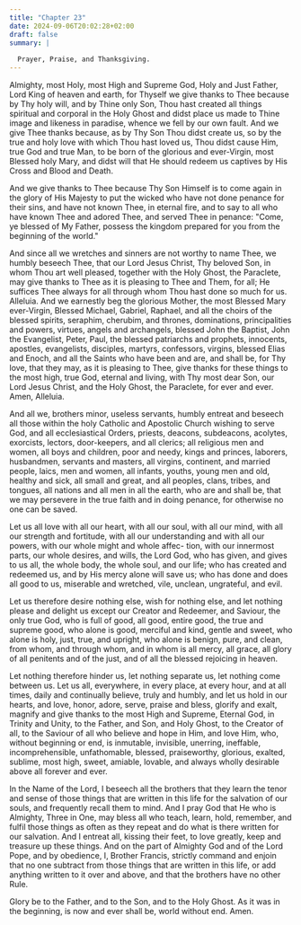 ```yaml
---
title: "Chapter 23"
date: 2024-09-06T20:02:28+02:00
draft: false
summary: |
  
  Prayer, Praise, and Thanksgiving.
---
```



Almighty, most Holy, most High and Supreme God, Holy and Just Father, Lord King of heaven and earth, for Thyself we give thanks to Thee because by Thy holy will, and by Thine only Son, Thou hast created all things spiritual and corporal in the Holy Ghost and didst place us made to Thine image and likeness in paradise, whence we fell by our own fault. And we give Thee thanks because, as by Thy Son Thou didst create us, so by the true and holy love with which Thou hast loved us, Thou didst cause Him, true God and true Man, to be born of the glorious and ever-Virgin, most Blessed holy Mary, and didst will that He should redeem us captives by His Cross and Blood and Death. 

And we give thanks to Thee because Thy Son Himself is to come again in the glory of His Majesty to put the wicked who have not done penance for their sins, and have not known Thee, in eternal fire, and to say to all who have known Thee and adored Thee, and served Thee in penance: "Come, ye blessed of My Father, possess the kingdom prepared for you from the beginning of the world."

And since all we wretches and sinners are not worthy to name Thee, we humbly beseech Thee, that our Lord Jesus Christ, Thy beloved Son, in whom Thou art well pleased, together with the Holy Ghost, the Paraclete, may give thanks to Thee as it is pleasing to Thee and Them, for all; He suffices Thee always for all through whom Thou hast done so much for us. Alleluia. And we earnestly beg the glorious Mother, the most Blessed Mary ever-Virgin, Blessed Michael, Gabriel, Raphael, and all the choirs of the blessed spirits, seraphim, cherubim, and thrones, dominations, principalities and powers, virtues, angels and archangels, blessed John the Baptist, John the Evangelist, Peter, Paul, the blessed patriarchs and prophets, innocents, apostles, evangelists, disciples, martyrs, confessors, virgins, blessed Elias and Enoch, and all the Saints who have been and are, and shall be, for Thy love, that they may, as it is pleasing to Thee, give thanks for these things to the most high, true God, eternal and living, with Thy most dear Son, our Lord Jesus Christ, and the Holy Ghost, the Paraclete, for ever and ever. Amen, Alleluia.

And all we, brothers minor, useless servants, humbly entreat and beseech all those within the holy Catholic and Apostolic Church wishing to serve God, and all ecclesiastical Orders, priests, deacons, subdeacons, acolytes, exorcists, lectors, door-keepers, and all clerics; all religious men and women, all boys and children, poor and needy, kings and princes, laborers, husbandmen, servants and masters, all virgins, continent, and married people, laics, men and women, all infants, youths, young men and old, healthy and sick, all small and great, and all peoples, clans, tribes, and tongues, all nations and all men in all the earth, who are and shall be, that we may persevere in the true faith and in doing penance, for otherwise no one can be saved. 

Let us all love with all our heart, with all our soul, with all our mind, with all our strength and fortitude, with all our understanding and with all our powers, with our whole might and whole affec- tion, with our innermost parts, our whole desires, and wills, the Lord God, who has given, and gives to us all, the whole body, the whole soul, and our life; who has created and redeemed us, and by His mercy alone will save us; who has done and does all good to us, miserable and wretched, vile, unclean, ungrateful, and evil.  

Let us therefore desire nothing else, wish for nothing else, and let nothing please and delight us except our Creator and Redeemer, and Saviour, the only true God, who is full of good, all good, entire good, the true and supreme good, who alone is good, merciful and kind, gentle and sweet, who alone is holy, just, true, and upright, who alone is benign, pure, and clean, from whom, and through whom, and in whom is all mercy, all grace, all glory of all penitents and of the just, and of all the blessed rejoicing in heaven.  

Let nothing therefore hinder us, let nothing separate us, let nothing come between us. Let us all, everywhere, in every place, at every hour, and at all times, daily and continually believe, truly and humbly, and let us hold in our hearts, and love, honor, adore, serve, praise and bless, glorify and exalt, magnify and give thanks to the most High and Supreme, Eternal God, in Trinity and Unity, to the Father, and Son, and Holy Ghost, to the Creator of all, to the Saviour of all who believe and hope in Him, and love Him, who, without beginning or end, is inmutable, invisible, unerring, ineffable, incomprehensible, unfathomable, blessed, praiseworthy, glorious, exalted, sublime, most high, sweet, amiable, lovable, and always wholly desirable above all forever and ever.

In the Name of the Lord, I beseech all the brothers that they learn the tenor and sense of those things that are written in this life for the salvation of our souls, and frequently recall them to mind. And I pray God that He who is Almighty, Three in One, may bless all who teach, learn, hold, remember, and fulfil those things as often as they repeat and do what is there written for our salvation. And I entreat all, kissing their feet, to love greatly, keep and treasure up these things. And on the part of Almighty God and of the Lord Pope, and by obedience, I, Brother Francis, strictly command and enjoin that no one subtract from those things that are written in this life, or add anything written to it over and above, and that the brothers have no other Rule.

Glory be to the Father, and to the Son, and to the Holy Ghost. As it was in the beginning, is now and ever shall be, world without end. Amen.
